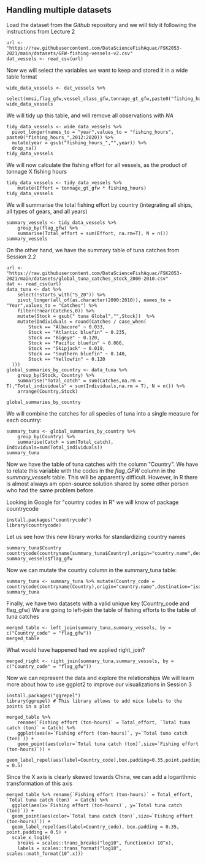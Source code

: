 ## Handling multiple datasets

Load the dataset from the _Github_ repository and we will tidy it following the instructions from Lecture 2
```
url <- "https://raw.githubusercontent.com/DataScienceFishAquac/FSK2053-2021/main/datasets/GFW-fishing-vessels-v2.csv"
dat_vessels <- read_csv(url)
```

Now we will select the variables we want to keep and stored it in a wide table format
```
wide_data_vessels <- dat_vessels %>% 
  select(mmsi,flag_gfw,vessel_class_gfw,tonnage_gt_gfw,paste0("fishing_hours_",2012:2020))
wide_data_vessels
```
We will tidy up this table, and will remove all observations with _NA_
```
tidy_data_vessels <- wide_data_vessels %>% 
  pivot_longer(names_to = "year",values_to = "fishing_hours", paste0("fishing_hours_",2012:2020)) %>%
  mutate(year = gsub("fishing_hours_","",year)) %>%
  drop_na()
tidy_data_vessels
```

We will now calculate the fishing effort for all vessels, as the product of tonnage X fishing hours
```
tidy_data_vessels <- tidy_data_vessels %>%
	mutate(Effort = tonnage_gt_gfw * fishing_hours)
tidy_data_vessels
```

We will summarise the total fishing effort by country (integrating all ships, all types of gears, and all years)
```
summary_vessels <- tidy_data_vessels %>% 
	group_by(flag_gfw) %>% 
	summarise(Total_effort = sum(Effort, na.rm=T), N = n())
summary_vessels
```

On the other hand, we have the summary table of tuna catches from Session 2.2

```
url <- "https://raw.githubusercontent.com/DataScienceFishAquac/FSK2053-2021/main/datasets/global_tuna_catches_stock_2000-2010.csv"
dat <- read_csv(url)
data_tuna <- dat %>% 
	select(!starts_with("S_20")) %>%
	pivot_longer(all_of(as.character(2000:2010)), names_to = "Year",values_to = "Catches") %>%
	filter(!near(Catches,0)) %>%
	mutate(Stock = gsub(" tuna Global","",Stock))  %>%
	mutate(Individuals = round(Catches / case_when(
		Stock == "Albacore" ~ 0.033,
	    Stock == "Atlantic bluefin" ~ 0.235,
	    Stock == "Bigeye" ~ 0.120,
	    Stock == "Pacific bluefin" ~ 0.066,
	    Stock == "Skipjack" ~ 0.019,
	    Stock == "Southern bluefin" ~ 0.140,
	    Stock == "Yellowfin" ~ 0.120
  )))
global_summaries_by_country <- data_tuna %>% 
	group_by(Stock, Country) %>% 
	summarise("Total_catch" = sum(Catches,na.rm = T),"Total_individuals" = sum(Individuals,na.rm = T), N = n()) %>% 
	arrange(Country,Stock)

global_summaries_by_country
```

We will combine the catches for all species of tuna into a single measure for each country:
```
summary_tuna <- global_summaries_by_country %>% 
	group_by(Country) %>% 
	summarise(Catch = sum(Total_catch), Individuals=sum(Total_individuals))
summary_tuna
```

Now we have the table of tuna catches with the column "Country".
We have to relate this variable with the codes in the _flag_GFW_ column in the _summary_vessels_ table.
This will be apparently difficult. 
However, in R there is almost always am open-source solution shared by some other person who had the same problem before.

Looking in Google for "country codes in R" we will know of package countrycode
```
install.packages("countrycode")
library(countrycode)
```

Let us see how this new library works for standardizing country names
```
summary_tuna$Country
countrycode(countryname(summary_tuna$Country),origin="country.name",destination="iso3c")
summary_vessels$flag_gfw
```

Now we can mutate the country column in the summary_tuna table:
```
summary_tuna <- summary_tuna %>% mutate(Country_code = countrycode(countryname(Country),origin="country.name",destination="iso3c"))
summary_tuna
```
Finally, we have two datasets with a valid unique key (Country_code and flag_gfw)
We are going to left-join the table of fishing efforts to the table of tuna catches
```
merged_table <- left_join(summary_tuna,summary_vessels, by = c("Country_code" = "flag_gfw"))
merged_table
```
What would have happened had we applied right_join?
```
merged_right <- right_join(summary_tuna,summary_vessels, by = c("Country_code" = "flag_gfw"))
```
Now we can represent the data and explore the relationships
We will learn more about how to use ggplot2 to improve our visualizations in Session 3
```
install.packages("ggrepel")
library(ggrepel) # This library allows to add nice labels to the points in a plot

merged_table %>% 
	rename(`Fishing effort (ton-hours)` = Total_effort, `Total tuna catch (ton)` = Catch) %>%
	ggplot(aes(x=`Fishing effort (ton-hours)`, y=`Total tuna catch (ton)`)) +
	geom_point(aes(color=`Total tuna catch (ton)`,size=`Fishing effort (ton-hours)`)) +
	geom_label_repel(aes(label=Country_code),box.padding=0.35,point.padding = 0.5)
```

Since the X axis is clearly skewed towards China, we can add a logarithmic transformation of this axis
```
merged_table %>% rename(`Fishing effort (ton-hours)` = Total_effort, `Total tuna catch (ton)` = Catch) %>%
  ggplot(aes(x=`Fishing effort (ton-hours)`, y=`Total tuna catch (ton)`)) +
  geom_point(aes(color=`Total tuna catch (ton)`,size=`Fishing effort (ton-hours)`)) +
  geom_label_repel(aes(label=Country_code), box.padding = 0.35, point.padding = 0.5) +
  scale_x_log10(
    breaks = scales::trans_breaks("log10", function(x) 10^x),
    labels = scales::trans_format("log10", scales::math_format(10^.x)))
```
